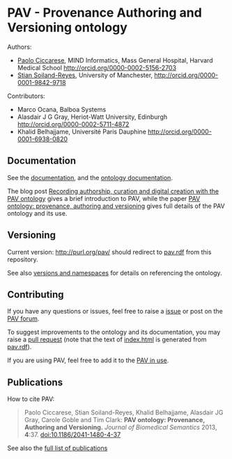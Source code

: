 # PAV - Provenance Authoring and Versioning ontology




Authors:

* [Paolo Ciccarese](http://www.paolociccarese.info/), MIND Informatics, Mass General Hospital, Harvard Medical School http://orcid.org/0000-0002-5156-2703
* [Stian Soiland-Reyes](http://soiland-reyes.com/stian/work/), University of Manchester, http://orcid.org/0000-0001-9842-9718

Contributors:

* Marco Ocana, Balboa Systems
* Alasdair J G Gray,  Heriot-Watt University, Edinburgh http://orcid.org/0000-0002-5711-4872
* Khalid Belhajjame, Université Paris Dauphine http://orcid.org/0000-0001-6938-0820

## Documentation

See the [documentation](https://github.com/pav-ontology/pav/wiki/), and the 
[ontology documentation](http://pav-ontology.github.io/pav/pav.html).

The blog post [Recording authorship, curation and digital creation with the PAV ontology](https://practicalprovenance.wordpress.com/2013/03/28/pav/) gives a brief introduction to PAV, while
the paper [PAV ontology: provenance, authoring and versioning](http://www.jbiomedsem.com/content/4/1/3) gives
full details of the PAV ontology and its use.

## Versioning

Current version: http://purl.org/pav/ should redirect to [pav.rdf](http://pav-ontology.github.io/pav/pav.rdf) from this repository.

See also [versions and namespaces](https://github.com/pav-ontology/pav/wiki/Versions) for details on referencing the ontology.

## Contributing

If you have any questions or issues, feel free to raise a [issue](https://github.com/pav-ontology/pav/issues) or post on the [PAV forum](https://groups.google.com/forum/#!forum/pav-ontology). 

To suggest improvements to the ontology and its documentation, you may raise a [pull request](https://github.com/pav-ontology/pav/pulls) (note that the text of [index.html](index.html) is generated from [pav.rdf](pav.html)).

If you are using PAV, feel free to add it to the [PAV in use](https://github.com/pav-ontology/pav/wiki/PAV-in-use).

## Publications

How to cite PAV:

> Paolo Ciccarese, Stian Soiland-Reyes, Khalid Belhajjame, Alasdair JG Gray, Carole Goble and Tim Clark:
> **PAV ontology: Provenance, Authoring and Versioning.** 
> *Journal of Biomedical Semantics* 2013, **4**:37. 
> [doi:10.1186/2041-1480-4-37](http://dx.doi.org/10.1186/2041-1480-4-37)

See also the [full list of publications](https://github.com/pav-ontology/pav/wiki/Publications)

